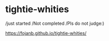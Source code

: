 # tightie-whities
/just started
/Not completed
/Pls do not judge:)

https://fojanb.github.io/tightie-whities/
